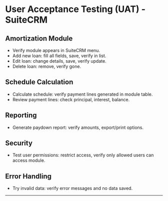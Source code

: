 # User Acceptance Testing (UAT) - SuiteCRM

## Amortization Module
- Verify module appears in SuiteCRM menu.
- Add new loan: fill all fields, save, verify in list.
- Edit loan: change details, save, verify update.
- Delete loan: remove, verify gone.

## Schedule Calculation
- Calculate schedule: verify payment lines generated in module table.
- Review payment lines: check principal, interest, balance.

## Reporting
- Generate paydown report: verify amounts, export/print options.

## Security
- Test user permissions: restrict access, verify only allowed users can access module.

## Error Handling
- Try invalid data: verify error messages and no data saved.

---

